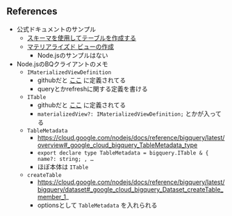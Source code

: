 
## References

* 公式ドキュメントのサンプル
  * [スキーマを使用してテーブルを作成する]( https://cloud.google.com/bigquery/docs/samples/bigquery-create-table?hl=ja )
  * [マテリアライズド ビューの作成]( https://cloud.google.com/bigquery/docs/samples/bigquery-create-materialized-view?hl=ja )
    * Node.jsのサンプルはない
* Node.jsのBQクライアントのメモ
  * `IMaterializedViewDefinition`
    * githubだと [ここ]( https://github.com/googleapis/nodejs-bigquery/blob/7933bfe9a1f706f45077e5ea64591aeebd87b27f/src/types.d.ts#L2454 ) に定義されてる
    * queryとかrefreshに関する定義を書ける
  * `ITable`
    * githubだと [ここ]( https://github.com/googleapis/nodejs-bigquery/blob/389fe04ca227e3b034f24b3c1aaccb446db41269/src/types.d.ts#L3314 ) に定義されてる
    * `materializedView?: IMaterializedViewDefinition;` とかが入ってる
  * `TableMetadata`
    * https://cloud.google.com/nodejs/docs/reference/bigquery/latest/overview#_google_cloud_bigquery_TableMetadata_type
    * `export declare type TableMetadata = bigquery.ITable & { name?: string; , …`
    * ほぼ本体は `ITable`
  * `createTable`
    * https://cloud.google.com/nodejs/docs/reference/bigquery/latest/bigquery/dataset#_google_cloud_bigquery_Dataset_createTable_member_1_
    * optionsとして `TableMetadata` を入れられる

